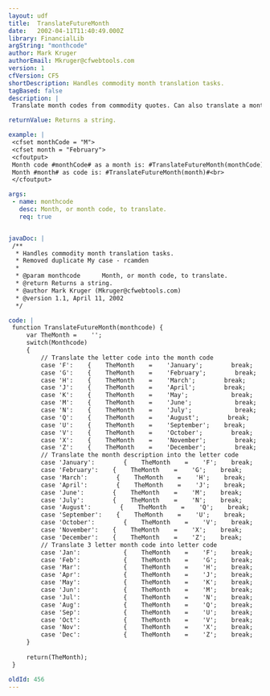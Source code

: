 ```yaml
---
layout: udf
title:  TranslateFutureMonth
date:   2002-04-11T11:40:49.000Z
library: FinancialLib
argString: "monthcode"
author: Mark Kruger
authorEmail: Mkruger@cfwebtools.com
version: 1
cfVersion: CF5
shortDescription: Handles commodity month translation tasks.
tagBased: false
description: |
 Translate month codes from commodity quotes. Can also translate a month back into the proper code.

returnValue: Returns a string.

example: |
 <cfset monthCode = "M">
 <cfset month = "February">
 <cfoutput>
 Month code #monthCode# as a month is: #TranslateFutureMonth(monthCode)#<br>
 Month #month# as code is: #TranslateFutureMonth(month)#<br>
 </cfoutput>

args:
 - name: monthcode
   desc: Month, or month code, to translate.
   req: true


javaDoc: |
 /**
  * Handles commodity month translation tasks.
  * Removed duplicate My case - rcamden
  * 
  * @param monthcode      Month, or month code, to translate. 
  * @return Returns a string. 
  * @author Mark Kruger (Mkruger@cfwebtools.com) 
  * @version 1.1, April 11, 2002 
  */

code: |
 function TranslateFutureMonth(monthcode) {
     var TheMonth =    '';
     switch(Monthcode)
     {
         // Translate the letter code into the month code
         case 'F':    {    TheMonth    =    'January';        break;        }
         case 'G':    {    TheMonth    =    'February';        break;        }
         case 'H':    {    TheMonth    =    'March';        break;        }
         case 'J':    {    TheMonth    =    'April';        break;        }
         case 'K':    {    TheMonth    =    'May';            break;        }
         case 'M':    {    TheMonth    =    'June';            break;        }
         case 'N':    {    TheMonth    =    'July';            break;        }
         case 'Q':    {    TheMonth    =    'August';        break;        }
         case 'U':    {    TheMonth    =    'September';    break;        }
         case 'V':    {    TheMonth    =    'October';        break;        }
         case 'X':    {    TheMonth    =    'November';        break;        }
         case 'Z':    {    TheMonth    =    'December';        break;        }
         // Translate the month description into the letter code
         case 'January':        {    TheMonth    =    'F';    break;        }
         case 'February':    {    TheMonth    =    'G';    break;        }
         case 'March':        {    TheMonth    =    'H';    break;        }
         case 'April':        {    TheMonth    =    'J';    break;        }
         case 'June':        {    TheMonth    =    'M';    break;        }
         case 'July':        {    TheMonth    =    'N';    break;        }
         case 'August':        {    TheMonth    =    'Q';    break;        }
         case 'September':    {    TheMonth    =    'U';    break;        }
         case 'October':        {    TheMonth    =    'V';    break;        }
         case 'November':    {    TheMonth    =    'X';    break;        }
         case 'December':    {    TheMonth    =    'Z';    break;        }
         // Translate 3 letter month code into letter code
         case 'Jan':            {    TheMonth    =    'F';    break;        }
         case 'Feb':            {    TheMonth    =    'G';    break;        }
         case 'Mar':            {    TheMonth    =    'H';    break;        }
         case 'Apr':            {    TheMonth    =    'J';    break;        }
         case 'May':            {    TheMonth    =    'K';    break;        }
         case 'Jun':            {    TheMonth    =    'M';    break;        }
         case 'Jul':            {    TheMonth    =    'N';    break;        }
         case 'Aug':            {    TheMonth    =    'Q';    break;        }
         case 'Sep':            {    TheMonth    =    'U';    break;        }
         case 'Oct':            {    TheMonth    =    'V';    break;        }
         case 'Nov':            {    TheMonth    =    'X';    break;        }
         case 'Dec':            {    TheMonth    =    'Z';    break;        }
     }
     
     return(TheMonth);        
 }

oldId: 456
---
```


